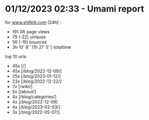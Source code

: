 # 01/12/2023 02:33 - Umami report
for www.shifeiti.com [24h] :

 - 191 (9) page views
 - 79 (-22) uniques
 - 56 (-16) bounces
 - 3h 10' 8'' (1h 21' 5'') totaltime


top 10 urls:
 - 45x [/]
 - 45x [/blog/2022-12-09/]
 - 25x [/blog/2023-01-12/]
 - 23x [/blog/2022-12-22/]
 - 7x [/wiki/]
 - 5x [/about/]
 - 4x [/blog/categories/]
 - 4x [/blog/2022-12-09]
 - 4x [/blog/2023-02-03/]
 - 3x [/blog/2022-05-07/]


